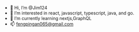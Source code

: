 - 👋 Hi, I’m @Jim124
- 👀 I’m interested in react, javascript, typescript, java, and go.
- 🌱 I’m currently learning nextjs,GraphQL
- 📫 fengpingan065@gmail.com

<!---
Jim124/Jim124 is a ✨ special ✨ repository because its `README.md` (this file) appears on your GitHub profile.
You can click the Preview link to take a look at your changes.
--->
